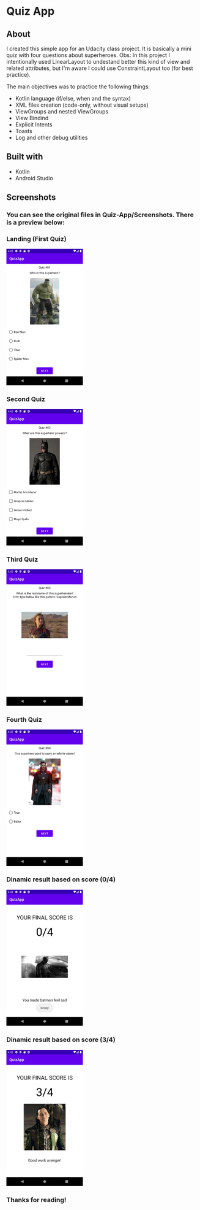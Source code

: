 # Quiz App

## About

I created this simple app for an Udacity class project. It is basically a mini quiz with four questions about superheroes.
Obs: In this project I intentionally used LinearLayout to undestand better this kind of view and related attributes, but I'm aware I could use ConstraintLayout too (for best practice).

The main objectives was to practice the following things:

- Kotlin language (if/else, when and the syntax)
- XML files creation (code-only, without visual setups)
- ViewGroups and nested ViewGroups
- View Bindind
- Explicit Intents
- Toasts
- Log and other debug utilities
 
## Built with

* Kotlin
* Android Studio

## Screenshots

### You can see the original files in Quiz-App/Screenshots. There is a preview below:

### Landing (First Quiz)

<img src="https://github.com/Enzo-PsK/Quiz-App/blob/main/Screenshots/Quiz_01.png" width="200"/>

### Second Quiz

<img src="https://github.com/Enzo-PsK/Quiz-App/blob/main/Screenshots/Quiz_02.png" width="200" />

### Third Quiz

<img src="https://github.com/Enzo-PsK/Quiz-App/blob/main/Screenshots/Quiz_03.png" width="200" />

### Fourth Quiz

<img src="https://github.com/Enzo-PsK/Quiz-App/blob/main/Screenshots/Quiz_04.png" width="200" />

### Dinamic result based on score (0/4)

<img src="https://github.com/Enzo-PsK/Quiz-App/blob/main/Screenshots/Final_Score_0.png" width="200" />

### Dinamic result based on score (3/4)

<img src="https://github.com/Enzo-PsK/Quiz-App/blob/main/Screenshots/Final_Score_3.png" width="200" />

### Thanks for reading!
